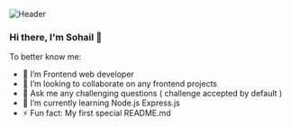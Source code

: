 ![Header](./your-header-image-name.png)

### Hi there, I'm Sohail 👋

To better know me:

- 🔭 I’m Frontend web developer
- 👯 I’m looking to collaborate on any frontend projects
- 💬 Ask me any challenging questions ( challenge accepted by default )
- 🌱 I’m currently learning Node.js Express.js
- ⚡ Fun fact: My first special README.md

